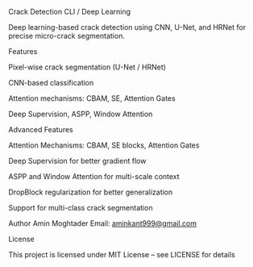 Crack Detection CLI / Deep Learning

Deep learning-based crack detection using CNN, U-Net, and HRNet for precise micro-crack segmentation.

Features

Pixel-wise crack segmentation (U-Net / HRNet)

CNN-based classification

Attention mechanisms: CBAM, SE, Attention Gates

Deep Supervision, ASPP, Window Attention

Advanced Features

Attention Mechanisms: CBAM, SE blocks, Attention Gates

Deep Supervision for better gradient flow

ASPP and Window Attention for multi-scale context

DropBlock regularization for better generalization

Support for multi-class crack segmentation

Author
Amin Moghtader
Email: aminkant999@gmail.com

License

This project is licensed under MIT License – see LICENSE for details
